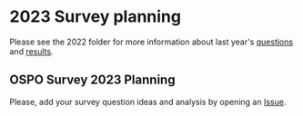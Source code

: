# 2023 Survey planning

Please see the 2022 folder for more information about last year's [questions](https://github.dev/todogroup/osposurvey/blob/main/2022/questions.md) and [results](https://github.dev/todogroup/osposurvey/blob/d0277a69f584e9ea74ed779211488d4c3e92068f/2022/README.md).


## OSPO Survey 2023 Planning

Please, add your survey question ideas and analysis by opening an [Issue](https://github.com/todogroup/osposurvey/issues).
